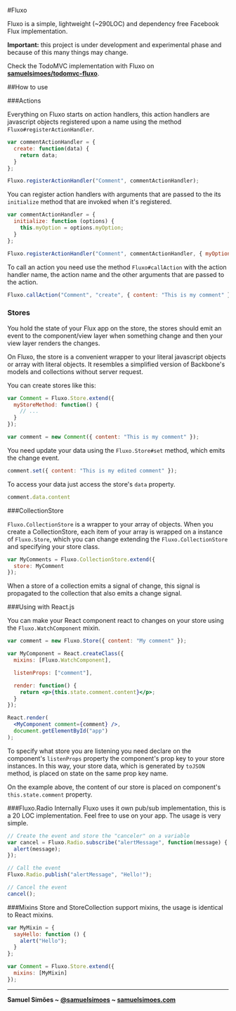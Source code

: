 #Fluxo

Fluxo is a simple, lightweight (~290LOC) and dependency free Facebook Flux implementation.

**Important:** this project is under development and experimental phase and because
of this many things may change.

Check the TodoMVC implementation with Fluxo on **[samuelsimoes/todomvc-fluxo](https://github.com/samuelsimoes/todomvc-fluxo)**.

##How to use

###Actions

Everything on Fluxo starts on action handlers, this action handlers are
javascript objects registered upon a name using the method `Fluxo#registerActionHandler`.

```javascript
var commentActionHandler = {
  create: function(data) {
    return data;
  }
};

Fluxo.registerActionHandler("Comment", commentActionHandler);
```

You can register action handlers with arguments that are passed to the its
`initialize` method that are invoked when it's registered.

```javascript
var commentActionHandler = {
  initialize: function (options) {
    this.myOption = options.myOption;
  }
};

Fluxo.registerActionHandler("Comment", commentActionHandler, { myOption: true });
```

To call an action you need use the method `Fluxo#callAction` with the action
handler name, the action name and the other arguments that are passed to the action.

```javascript
Fluxo.callAction("Comment", "create", { content: "This is my comment" });
```

### Stores

You hold the state of your Flux app on the store, the stores should emit an event
to the component/view layer when something change and then your view layer renders the
changes.

On Fluxo, the store is a convenient wrapper to your literal javascript objects or
array with literal objects. It resembles a simplified version of Backbone's models
and collections without server request.

You can create stores like this:

```javascript
var Comment = Fluxo.Store.extend({
  myStoreMethod: function() {
    // ...
  }
});

var comment = new Comment({ content: "This is my comment" });
```

You need update your data using the `Fluxo.Store#set` method, which emits the change
event.

```javascript
comment.set({ content: "This is my edited comment" });
```

To access your data just access the store's `data` property.

```javascript
comment.data.content
```

###CollectionStore

`Fluxo.CollectionStore` is a wrapper to your array of objects. When you create
a CollectionStore, each item of your array is wrapped on a instance of `Fluxo.Store`,
which you can change extending the `Fluxo.CollectionStore` and specifying your
store class.

```javascript
var MyComments = Fluxo.CollectionStore.extend({
  store: MyComment
});
```

When a store of a collection emits a signal of change, this signal is propagated
to the collection that also emits a change signal.

###Using with React.js

You can make your React component react to changes on your store using the
`Fluxo.WatchComponent` mixin.

```jsx
var comment = new Fluxo.Store({ content: "My comment" });

var MyComponent = React.createClass({
  mixins: [Fluxo.WatchComponent],

  listenProps: ["comment"],

  render: function() {
    return <p>{this.state.comment.content}</p>;
  }
});

React.render(
  <MyComponent comment={comment} />,
  document.getElementById("app")
);
```

To specify what store you are listening you need declare on the component's
`listenProps` property the component's prop key to your store instances. In this way,
your store data, which is generated by `toJSON` method, is placed on state on
the same prop key name.

On the example above, the content of our store is placed on component's `this.state.comment`
property.

###Fluxo.Radio
Internally Fluxo uses it own pub/sub implementation, this is a 20 LOC implementation.
Feel free to use on your app. The usage is very simple.

```javascript
// Create the event and store the "canceler" on a variable
var cancel = Fluxo.Radio.subscribe("alertMessage", function(message) {
  alert(message);
});

// Call the event
Fluxo.Radio.publish("alertMessage", "Hello!");

// Cancel the event
cancel();
```

###Mixins
Store and StoreCollection support mixins, the usage is identical to React mixins.

```javascript
var MyMixin = {
  sayHello: function () {
    alert("Hello");
  }
};

var Comment = Fluxo.Store.extend({
  mixins: [MyMixin]
});
```

-----------------------------------------

**Samuel Simões ~ [@samuelsimoes](https://twitter.com/samuelsimoes) ~ [samuelsimoes.com](http://samuelsimoes.com)**
